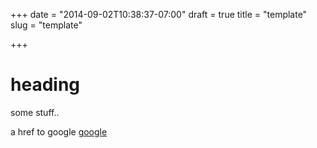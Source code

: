 +++
date = "2014-09-02T10:38:37-07:00"
draft = true
title = "template"
slug = "template"

+++


heading
========================

some stuff..

a href to google <a href="http://google.com/">google</a>

